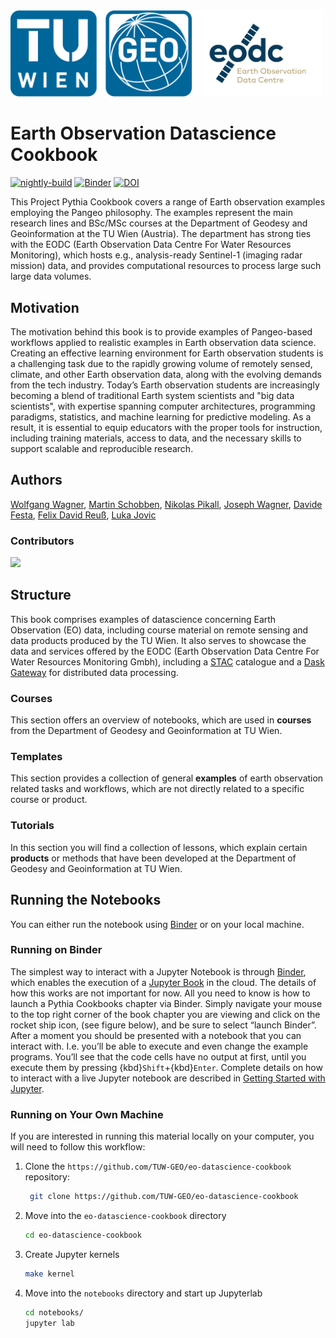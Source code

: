 <img src="notebooks/images/logos/tuw-geo_eodc_logo_horizontal.png" alt="tuw-geo-logo" width="500"/>

# Earth Observation Datascience Cookbook

[![nightly-build](https://github.com/TUW-GEO/eo-datascience-cookbook/actions/workflows/nightly-build.yaml/badge.svg)](https://github.com/TUW-GEO/eo-datascience-cookbook/actions/workflows/nightly-build.yaml)
[![Binder](https://binder.projectpythia.org/badge_logo.svg)](https://binder.projectpythia.org/v2/gh/TUW-GEO/eo-datascience-cookbook/main?labpath=notebooks)
[![DOI](https://zenodo.org/badge/830421828.svg)](https://zenodo.org/badge/latestdoi/830421828)

This Project Pythia Cookbook covers a range of Earth observation examples employing the Pangeo philosophy. The examples represent the main research lines and BSc/MSc courses at the Department of Geodesy and Geoinformation at the TU Wien (Austria). The department has strong ties with the EODC (Earth Observation Data Centre For Water Resources Monitoring), which hosts e.g., analysis-ready Sentinel-1 (imaging radar mission) data, and provides computational resources to process large such large data volumes.

## Motivation

The motivation behind this book is to provide examples of Pangeo-based workflows applied to realistic examples in Earth observation data science. Creating an effective learning environment for Earth observation students is a challenging task due to the rapidly growing volume of remotely sensed, climate, and other Earth observation data, along with the evolving demands from the tech industry. Today’s Earth observation students are increasingly becoming a blend of traditional Earth system scientists and "big data scientists", with expertise spanning computer architectures, programming paradigms, statistics, and machine learning for predictive modeling. As a result, it is essential to equip educators with the proper tools for instruction, including training materials, access to data, and the necessary skills to support scalable and reproducible research.

## Authors

[Wolfgang Wagner](@wagner-wolfgang), [Martin Schobben](@martinschobben), [Nikolas Pikall](@npikall), [Joseph Wagner](@wagnerjoseph), [Davide Festa](@maybedave), [Felix David Reuß](@FelixReuss), [Luka Jovic](@lukojovic)

### Contributors

<a href="https://github.com/TUW-GEO/eo-datascience-cookbook/graphs/contributors">
  <img src="https://contrib.rocks/image?repo=TUW-GEO/eo-datascience-cookbook" />
</a>

## Structure

This book comprises examples of datascience concerning Earth Observation (EO) data, including course material on remote sensing and data products produced by the TU Wien. It also serves to showcase the data and services offered by the EODC (Earth Observation Data Centre For Water Resources Monitoring Gmbh), including a [STAC](https://docs.eodc.eu/services/stac.html) catalogue and a [Dask Gateway](https://docs.eodc.eu/services/dask.html) for distributed data processing.

### Courses

This section offers an overview of notebooks, which are used in **courses** from the Department of Geodesy and Geoinformation at TU Wien.

### Templates

This section provides a collection of general **examples** of earth observation related tasks and workflows, which are not directly related to a specific course or product.

### Tutorials

In this section you will find a collection of lessons, which explain certain **products** or methods that have been developed at the Department of Geodesy and Geoinformation at TU Wien.

## Running the Notebooks

You can either run the notebook using [Binder](https://binder.eo-datascience-cookbook.org/) or on your local machine.

### Running on Binder

The simplest way to interact with a Jupyter Notebook is through
[Binder](https://binder.eo-datascience-cookbook.org/), which enables the execution of a
[Jupyter Book](https://jupyterbook.org) in the cloud. The details of how this works are not
important for now. All you need to know is how to launch a Pythia
Cookbooks chapter via Binder. Simply navigate your mouse to
the top right corner of the book chapter you are viewing and click
on the rocket ship icon, (see figure below), and be sure to select
“launch Binder”. After a moment you should be presented with a
notebook that you can interact with. I.e. you’ll be able to execute
and even change the example programs. You’ll see that the code cells
have no output at first, until you execute them by pressing
{kbd}`Shift`\+{kbd}`Enter`. Complete details on how to interact with
a live Jupyter notebook are described in [Getting Started with
Jupyter](https://foundations.projectpythia.org/foundations/getting-started-jupyter.html).

### Running on Your Own Machine

If you are interested in running this material locally on your computer, you will need to follow this workflow:

1. Clone the `https://github.com/TUW-GEO/eo-datascience-cookbook` repository:

   ```bash
    git clone https://github.com/TUW-GEO/eo-datascience-cookbook
   ```

1. Move into the `eo-datascience-cookbook` directory
   ```bash
   cd eo-datascience-cookbook
   ```
1. Create Jupyter kernels
   ```bash
   make kernel
   ```
1. Move into the `notebooks` directory and start up Jupyterlab
   ```bash
   cd notebooks/
   jupyter lab
   ```
